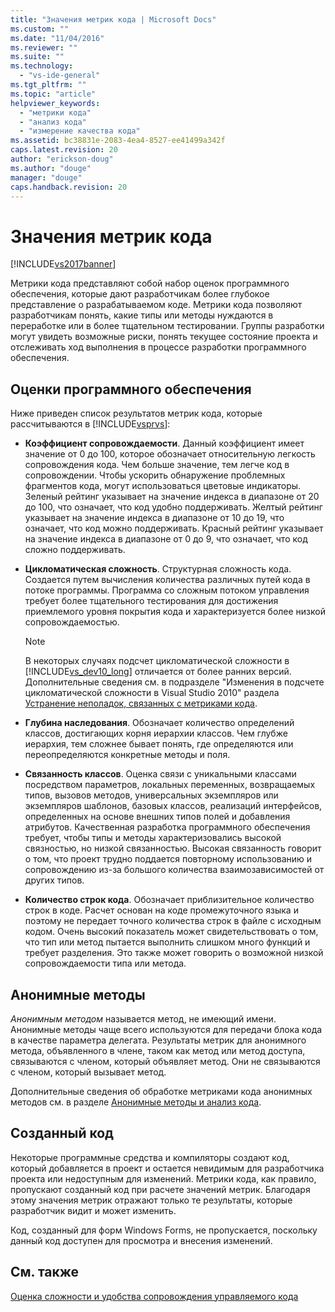 ```yaml
---
title: "Значения метрик кода | Microsoft Docs"
ms.custom: ""
ms.date: "11/04/2016"
ms.reviewer: ""
ms.suite: ""
ms.technology: 
  - "vs-ide-general"
ms.tgt_pltfrm: ""
ms.topic: "article"
helpviewer_keywords: 
  - "метрики кода"
  - "анализ кода"
  - "измерение качества кода"
ms.assetid: bc38831e-2083-4ea4-8527-ee41499a342f
caps.latest.revision: 20
author: "erickson-doug"
ms.author: "douge"
manager: "douge"
caps.handback.revision: 20
---
```

# Значения метрик кода
[!INCLUDE[vs2017banner](../code-quality/includes/vs2017banner.md)]

Метрики кода представляют собой набор оценок программного обеспечения, которые дают разработчикам более глубокое представление о разрабатываемом коде.  Метрики кода позволяют разработчикам понять, какие типы или методы нуждаются в переработке или в более тщательном тестировании.  Группы разработки могут увидеть возможные риски, понять текущее состояние проекта и отслеживать ход выполнения в процессе разработки программного обеспечения.  
  
## Оценки программного обеспечения  
 Ниже приведен список результатов метрик кода, которые рассчитываются в [!INCLUDE[vsprvs](../code-quality/includes/vsprvs_md.md)]:  
  
-   **Коэффициент сопровождаемости**. Данный коэффициент имеет значение от 0 до 100, которое обозначает относительную легкость сопровождения кода.  Чем больше значение, тем легче код в сопровождении.  Чтобы ускорить обнаружение проблемных фрагментов кода, могут использоваться цветовые индикаторы.  Зеленый рейтинг указывает на значение индекса в диапазоне от 20 до 100, что означает, что код удобно поддерживать.  Желтый рейтинг указывает на значение индекса в диапазоне от 10 до 19, что означает, что код можно поддерживать.  Красный рейтинг указывает на значение индекса в диапазоне от 0 до 9, что означает, что код сложно поддерживать.  
  
-   **Цикломатическая сложность**. Структурная сложность кода.  Создается путем вычисления количества различных путей кода в потоке программы.  Программа со сложным потоком управления требует более тщательного тестирования для достижения приемлемого уровня покрытия кода и характеризуется более низкой сопровождаемостью.  
  
    > [!NOTE]
    >  В некоторых случаях подсчет цикломатической сложности в [!INCLUDE[vs_dev10_long](../code-quality/includes/vs_dev10_long_md.md)] отличается от более ранних версий.  Дополнительные сведения см. в подразделе "Изменения в подсчете цикломатической сложности в Visual Studio 2010" раздела [Устранение неполадок, связанных с метриками кода](../code-quality/troubleshooting-code-metrics-issues.md).  
  
-   **Глубина наследования**. Обозначает количество определений классов, достигающих корня иерархии классов.  Чем глубже иерархия, тем сложнее бывает понять, где определяются или переопределяются конкретные методы и поля.  
  
-   **Связанность классов**. Оценка связи с уникальными классами посредством параметров, локальных переменных, возвращаемых типов, вызовов методов, универсальных экземпляров или экземпляров шаблонов, базовых классов, реализаций интерфейсов, определенных на основе внешних типов полей и добавления атрибутов.  Качественная разработка программного обеспечения требует, чтобы типы и методы характеризовались высокой связностью, но низкой связанностью.  Высокая связанность говорит о том, что проект трудно поддается повторному использованию и сопровождению из\-за большого количества взаимозависимостей от других типов.  
  
-   **Количество строк кода**. Обозначает приблизительное количество строк в коде.  Расчет основан на коде промежуточного языка и поэтому не передает точного количества строк в файле с исходным кодом.  Очень высокий показатель может свидетельствовать о том, что тип или метод пытается выполнить слишком много функций и требует разделения.  Это также может говорить о возможной низкой сопровождаемости типа или метода.  
  
## Анонимные методы  
 *Анонимным методом* называется метод, не имеющий имени.  Анонимные методы чаще всего используются для передачи блока кода в качестве параметра делегата.  Результаты метрик для анонимного метода, объявленного в члене, таком как метод или метод доступа, связываются с членом, который объявляет метод.  Они не связываются с членом, который вызывает метод.  
  
 Дополнительные сведения об обработке метриками кода анонимных методов см. в разделе [Анонимные методы и анализ кода](../code-quality/anonymous-methods-and-code-analysis.md).  
  
## Созданный код  
 Некоторые программные средства и компиляторы создают код, который добавляется в проект и остается невидимым для разработчика проекта или недоступным для изменений.  Метрики кода, как правило, пропускают созданный код при расчете значений метрик.  Благодаря этому значения метрик отражают только те результаты, которые разработчик видит и может изменить.  
  
 Код, созданный для форм Windows Forms, не пропускается, поскольку данный код доступен для просмотра и внесения изменений.  
  
## См. также  
 [Оценка сложности и удобства сопровождения управляемого кода](../code-quality/measuring-complexity-and-maintainability-of-managed-code.md)